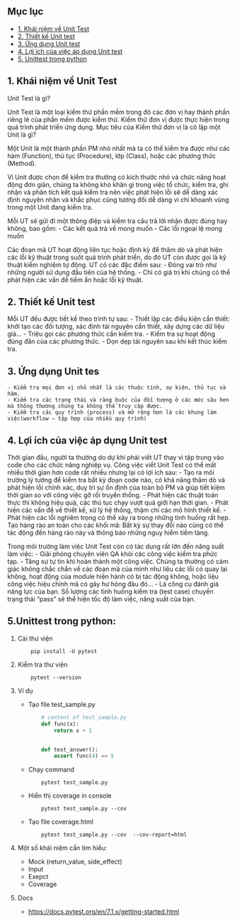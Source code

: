 ## Mục lục
* [1. Khái niệm về Unit Test](#1khái-niệm-về-unit-test)
* [2. Thiết kế Unit test](#2thiết-kế-unit-test)  
* [3. Ứng dụng Unit test](#3ứng-dụng-unit-test)  
* [4. Lợi ích của việc áp dụng Unit test](#4lợi-ích-của-việc-áp-dụng-unit-test)
* [5. Unittest trong python](##5unittest-trong-python)


## 1. Khái niệm về Unit Test 
Unit Test là gì?

Unit Test là một loại kiểm thử phần mềm trong đó các đơn vị hay thành phần riêng lẻ của phần mềm được kiểm thử. Kiểm thử đơn vị được thực hiện trong quá trình phát triển ứng dụng. Mục tiêu của Kiểm thử đơn vị là cô lập một Unit là gì?

Một Unit là một thành phần PM nhỏ nhất mà ta có thể kiểm tra được như các hàm (Function), thủ tục (Procedure), lớp (Class), hoặc các phương thức (Method).

Vì Unit được chọn để kiểm tra thường có kích thước nhỏ và chức năng hoạt động đơn giản, chúng ta không khó khăn gì trong việc tổ chức, kiểm tra, ghi nhận và phân tích kết quả kiểm tra nên việc phát hiện lỗi sẽ dễ dàng xác định nguyên nhân và khắc phục cũng tương đối dễ dàng vì chỉ khoanh vùng trong một Unit đang kiểm tra.

Mỗi UT sẽ gửi đi một thông điệp và kiểm tra câu trả lời nhận được đúng hay không, bao gồm:
    - Các kết quả trả về mong muốn
    - Các lỗi ngoại lệ mong muốn

Các đoạn mã UT hoạt động liên tục hoặc định kỳ để thăm dò và phát hiện các lỗi kỹ thuật trong suốt quá trình phát triển, do đó UT còn được gọi là kỹ thuật kiểm nghiệm tự động. UT có các đặc điểm sau:
    - Đóng vai trò như những người sử dụng đầu tiên của hệ thống.
    - Chỉ có giá trị khi chúng có thể phát hiện các vấn đề tiềm ẩn hoặc lỗi kỹ thuật.


## 2. Thiết kế Unit test

Mỗi UT đều được tiết kế theo trình tự sau:
    - Thiết lập các điều kiện cần thiết: khởi tạo các đối tượng, xác định tài nguyên cần thiết, xây dựng các dữ liệu giả…
    - Triệu gọi các phương thức cần kiểm tra.
    - Kiểm tra sự hoạt động đúng đắn của các phương thức.
    - Dọn dẹp tài nguyên sau khi kết thúc kiểm tra.

## 3. Ứng dụng Unit tes
    - Kiểm tra mọi đơn vị nhỏ nhất là các thuộc tính, sự kiện, thủ tục và hàm.
    - Kiểm tra các trạng thái và ràng buộc của đối tượng ở các mức sâu hơn mà thông thường chúng ta không thể truy cập được.
    - Kiểm tra các quy trình (process) và mở rộng hơn là các khung làm việc(workflow – tập hợp của nhiều quy trình)

## 4. Lợi ích của việc áp dụng Unit test
Thời gian đầu, người ta thường do dự khi phải viết UT thay vì tập trung vào code cho các chức năng nghiệp vụ. Công việc viết Unit Test có thể mất nhiều thời gian hơn code rất nhiều nhưng lại có lợi ích sau:
    - Tạo ra môi trường lý tưởng để kiểm tra bất kỳ đoạn code nào, có khả năng thăm dò và phát hiện lỗi chính xác, duy trì sự ổn định của toàn bộ PM và giúp tiết kiệm thời gian so với công việc gỡ rối truyền thống.
    - Phát hiện các thuật toán thực thi không hiệu quả, các thủ tục chạy vượt quá giới hạn thời gian.
    - Phát hiện các vấn đề về thiết kế, xử lý hệ thống, thậm chí các mô hình thiết kế.
    - Phát hiện các lỗi nghiêm trọng có thể xảy ra trong những tình huống rất hẹp.
    Tạo hàng rào an toàn cho các khối mã: Bất kỳ sự thay đổi nào cũng có thể tác động đến hàng rào này và thông báo những nguy hiểm tiềm tàng.

Trong môi trường làm việc Unit Test còn có tác dụng rất lớn đến năng suất làm việc:
    - Giải phóng chuyên viên QA khỏi các công việc kiểm tra phức tạp.
    - Tăng sự tự tin khi hoàn thành một công việc. Chúng ta thường có cảm giác không chắc chắn về các đoạn mã của mình như liệu các lỗi có quay lại không, hoạt động của module hiện hành có bị tác động không, hoặc liệu công việc hiệu chỉnh mã có gây hư hỏng đâu đó…
    - Là công cụ đánh giá năng lực của bạn. Số lượng các tình huống kiểm tra (test case) chuyển trạng thái “pass” sẽ thể hiện tốc độ làm việc, năng suất của bạn.

## 5.Unittest trong python:
1. Cài thư viện
    ```
        pip install -U pytest
    ```
2. Kiểm tra thư viện
    ```
        pytest --version
    ```
3. Ví dụ
    * Tạo file test_sample.py 
        ```py
            # content of test_sample.py
            def func(x):
                return x + 1


            def test_answer():
                assert func(4) == 5
        ```
    * Chạy command
        ```
            pytest test_sample.py 
        ```
    * Hiển thị coverage in console
        ```
            pytest test_sample.py --cov  
        ```
    * Tạo file coverage.html
        ```
            pytest test_sample.py --cov  --cov-report=html
        ``` 
4. Một số khái niệm cần tìm hiểu:
    * Mock (return_value, side_effect)
    * Input
    * Exepct
    * Coverage

5. Docs
    - https://docs.pytest.org/en/7.1.x/getting-started.html